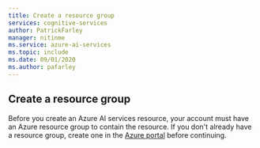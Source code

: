 ```yaml
---
title: Create a resource group
services: cognitive-services
author: PatrickFarley
manager: nitinme
ms.service: azure-ai-services
ms.topic: include
ms.date: 09/01/2020
ms.author: pafarley
---
```


## Create a resource group

Before you create an Azure AI services resource, your account must have an Azure resource group to contain the resource. If you don't already have a resource group, create one in the [Azure portal](https://portal.azure.com/) before continuing.
